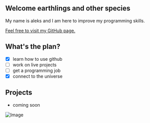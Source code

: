 ## Welcome earthlings and other species

My name is aleks and I am here to improve my programming skills.

[Feel free to visit my GitHub page.](https://github.com/healeks) 

## What's the plan?

- [x] learn how to use github
- [ ] work on live projects
- [ ] get a programming job
- [x] connect to the universe

## Projects

* coming soon

![Image](https://archive-media-0.nyafuu.org/wg/image/1377/55/1377550648332.jpg)


